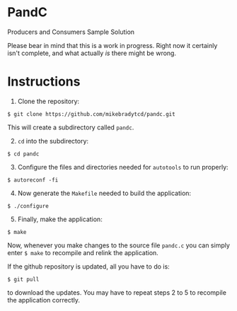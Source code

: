 # PandC
Producers and Consumers Sample Solution

Please bear in mind that this is a work in progress. Right now it certainly isn't complete, and what actually *is* there might be wrong.

# Instructions
1. Clone the repository:
```
$ git clone https://github.com/mikebradytcd/pandc.git
```
This will create a subdirectory called `pandc`.

2. `cd` into the subdirectory:
```
$ cd pandc
```
3. Configure the files and directories needed for `autotools` to run properly:
```
$ autoreconf -fi
```
4. Now generate the `Makefile` needed to build the application:
```
$ ./configure
```
5. Finally, make the application:
```
$ make
```
Now, whenever you make changes to the source file `pandc.c` you can simply enter `$ make` to recompile and relink the application.

If the github repository is updated, all you have to do is:
```
$ git pull
```
to download the updates. You may have to repeat steps 2 to 5 to recompile the application correctly.
